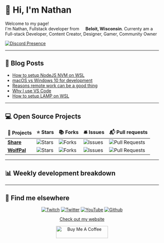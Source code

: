 # 👋 Hi, I'm Nathan

<p>Welcome to my page! </br> I'm Nathan, Fullstack developer from <img src="https://image.flaticon.com/icons/svg/197/197484.svg" width="13"/> <b>Beloit, Wisconsin</b>. Currenty am a Full-stack Developer, Content Creator, Designer, Gamer, Community Owner</p>

[![Discord Presence](https://lanyard-profile-readme.vercel.app/api/104781632166223872?hideDiscrim=true)](https://discord.com/users/104781632166223872)

---

## 📝 Blog Posts

<!-- BLOG-POST-LIST:START -->

- [How to setup NodeJS NVM on WSL](https://www.mrdemonwolf.me/blog/how-to-setup-nodejs-nvm-on-wsl/)
- [macOS vs Windows 10 for development](https://www.mrdemonwolf.me/blog/macos-vs-windows-10-for-development/)
- [Reasons remote work can be a good thing](https://www.mrdemonwolf.me/blog/reasons-remote-work-can-be-a-good-thing/)
- [Why I use VS Code](https://www.mrdemonwolf.me/blog/why-i-use-vs-code/)
- [How to setup LAMP on WSL](https://www.mrdemonwolf.me/blog/how-to-setup-lamp-on-wsl/)
<!-- BLOG-POST-LIST:END -->

---

## 💻 Open Source Projects

<table>
  <thead align="center">
    <tr border: none;>
      <td><b>🎁 Projects</b></td>
      <td><b>⭐ Stars</b></td>
      <td><b>📚 Forks</b></td>
      <td><b>🛎 Issues</b></td>
      <td><b>📬 Pull requests</b></td>
    </tr>
  </thead>
  <tbody>
    <tr>
      <td><a href="https://www.github.com/mrdemonwolf/share"><b>Share</b></a></td>
      <td><img alt="Stars" src="https://img.shields.io/github/stars/mrdemonwolf/share?style=flat-square&labelColor=343b41"/></td>
      <td><img alt="Forks" src="https://img.shields.io/github/forks/mrdemonwolf/share?style=flat-square&labelColor=343b41"/></td>
      <td><img alt="Issues" src="https://img.shields.io/github/issues/mrdemonwolf/share?style=flat-square&labelColor=343b41"/></td>
      <td><img alt="Pull Requests" src="https://img.shields.io/github/issues-pr/mrdemonwolf/share?style=flat-square&labelColor=343b41"/></td>
    </tr>
	  <tr>
      <td><a href="https://github.com/mrdemonwolf/wolfpal"><b>WolfPal</b></a></td>
      <td><img alt="Stars" src="https://img.shields.io/github/stars/mrdemonwolf/wolfpal?style=flat-square&labelColor=343b41"/></td>
      <td><img alt="Forks" src="https://img.shields.io/github/forks/mrdemonwolf/wolfpal?style=flat-square&labelColor=343b41"/></td>
      <td><img alt="Issues" src="https://img.shields.io/github/issues/mrdemonwolf/wolfpal?style=flat-square&labelColor=343b41"/></td>
      <td><img alt="Pull Requests" src="https://img.shields.io/github/issues-pr/mrdemonwolf/wolfpal?style=flat-square&labelColor=343b41"/></td>
    </tr>
  </tbody>
</table>

---

## 📊 Weekly development breakdown

<!--START_SECTION:waka-->
<!--END_SECTION:waka-->

---

## 📢 Find me elsewhere

<p align="center">
  <a href="https://www.twitch.tv/mrdemonwolf" target="_blank"
    ><img
      alt="Twitch"
      src="https://img.shields.io/badge/Twitch-%231DA1F2.svg?&style=for-the-badge&logo=twitch&logoColor=ffffff&color=9146ff"
  /></a>
  <a href="https://twitter.com/MrDemonWolf" target="_blank"
    ><img
      alt="Twitter"
      src="https://img.shields.io/badge/Twitter-%231DA1F2.svg?&style=for-the-badge&logo=twitter&logoColor=white&color=1da1f2"
  /></a>
  <a href="https://www.youtube.com/mrdemonwolf" target="_blank">
    <img
      alt="YouTube"
      src="https://img.shields.io/badge/YouTube-%2312100E.svg?&style=for-the-badge&logo=YouTube&logoColor=white&color=ff0000"
  /></a>
  <a href="https://www.github.com/nathanhenniges" target="_blank">
    <img
      alt="Github"
      src="https://img.shields.io/badge/GitHub-%2312100E.svg?&style=for-the-badge&logo=Github&logoColor=white&color=333"
  /></a>
</p>

<p align="center">
  <a href="https://www.mrdemonwolf.me">Check out my website</a>
</p>
<p align="center">
  <a
    href="https://www.buymeacoffee.com/mrdemonwolf"
    target="_blank"
    rel="noreferrer nofollow"
  >
    <img
      src="https://cdn.buymeacoffee.com/buttons/default-red.png"
      alt="Buy Me A Coffee"
      height="40"
      width="170"
    />
  </a>
</p>
